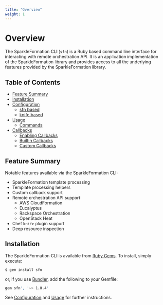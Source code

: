 ```yaml
---
title: "Overview"
weight: 1
---
```


# Overview

The SparkleFormation CLI (`sfn`) is a Ruby based command line interface
for interacting with remote orchestration API. It is an application
implementation of the SparkleFormation library and provides access to
all the underlying features provided by the SparkleFormation library.

## Table of Contents

- [Feature Summary](#feature-summary)
- [Installation](#installation)
- [Configuration](configuration.html)
  - [sfn based](configuration#sfn-based)
  - [knife based](configuration#knife-based)
- [Usage](usage)
  - [Commands](usage#commands)
- [Callbacks](callbacks)
  - [Enabling Callbacks](callbacks#enabling-callbacks)
  - [Builtin Callbacks](callbacks#builtin-callbacks)
  - [Custom Callbacks](callbacks#custom-callbacks)

## Feature Summary

Notable features available via the SparkleFormation CLI:

- SparkleFormation template processing
- Template processing helpers
- Custom callback support
- Remote orchestration API support
  - AWS CloudFormation
  - Eucalyptus
  - Rackspace Orchestration
  - OpenStack Heat
- Chef `knife` plugin support
- Deep resource inspection

## Installation

The SparkleFormation CLI is available from [Ruby Gems](https://rubygems.org/gems/sfn). To install, simply execute:

~~~sh
$ gem install sfn
~~~

or, if you use [Bundler](http://bundler.io/), add the following to your Gemfile:

~~~sh
gem sfn', '~> 1.0.4'
~~~

See [Configuration](configuration) and [Usage](usage) for further instructions.
